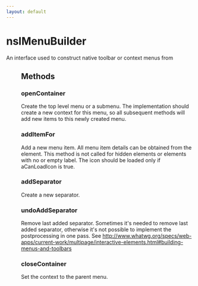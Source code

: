 ```yaml
---
layout: default
---
```


# nsIMenuBuilder #

An interface used to construct native toolbar or context menus from <menu>


## Methods ##

### openContainer ###

Create the top level menu or a submenu. The implementation should create
a new context for this menu, so all subsequent methods will add new items
to this newly created menu.


### addItemFor ###

Add a new menu item. All menu item details can be obtained from
the element. This method is not called for hidden elements or elements
with no or empty label. The icon should be loaded only if aCanLoadIcon
is true.


### addSeparator ###

Create a new separator.


### undoAddSeparator ###

Remove last added separator.
Sometimes it's needed to remove last added separator, otherwise it's not
possible to implement the postprocessing in one pass.
See http://www.whatwg.org/specs/web-apps/current-work/multipage/interactive-elements.html#building-menus-and-toolbars


### closeContainer ###

Set the context to the parent menu.

